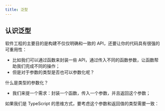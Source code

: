 ```yaml
---
title: 泛型
---
```


## 认识泛型

软件工程的主要目的是构建不仅仅明确和一致的 API，还要让你的代码具有很强的可重用性：

- 比如我们可以通过函数来封装一些 API，通过传入不同的函数参数，让函数帮助我们完成不同的操作；
- 但是对于参数的类型是否也可以参数化呢？

什么是类型的参数化？

- 我们来提一个需求：封装一个函数，传入一个参数，并且返回这个参数；

如果我们是 TypeScript 的思维方式，要考虑这个参数和返回值的类型需要一致：

```ts
```
